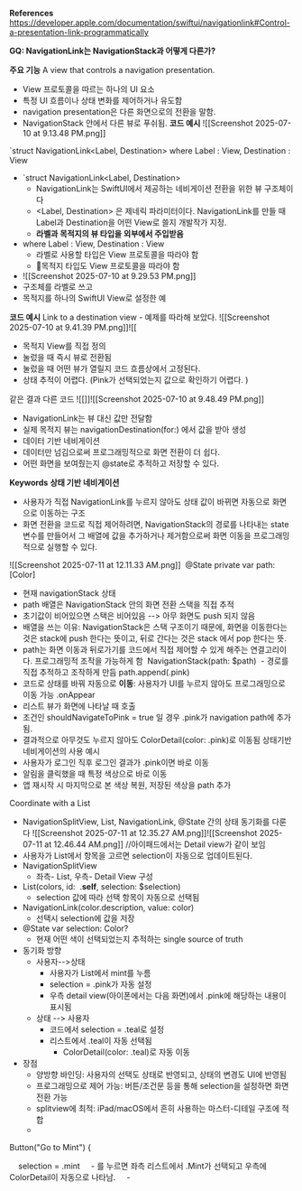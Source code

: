 **References**
https://developer.apple.com/documentation/swiftui/navigationlink#Control-a-presentation-link-programmatically

**GQ: NavigationLink는 NavigationStack과 어떻게 다른가?** 

**주요 기능**
A view that controls a navigation presentation.
- View 프로토콜을 따르는 하나의 UI 요소
- 특정 UI 흐름이나 상태 변화를 제어하거나 유도함
- navigation presentation은 다른 화면으로의 전환을 말함. 
- NavigationStack 안에서 다른 뷰로 푸쉬됨. 
**코드 예시**
![[Screenshot 2025-07-10 at 9.13.48 PM.png]]

`struct NavigationLink<Label, Destination> where Label : View, Destination : View
- `struct NavigationLink<Label, Destination> 
	- NavigationLink는 SwiftUI에서 제공하는 네비게이션 전환을 위한 뷰 구조체이다
	- <Label, Destination> 은 제네릭 파라미터이다. NavigationLink를 만들 때 Label과 Destination을 어떤 View로 쓸지 개발작가 지정. 
	- **라벨과 목적지의 뷰 타입을 외부에서 주입받음**
- where Label : View, Destination : View
	- 라벨로 사용할 타입은 View 프로토콜을 따라야 함
	- 목적지 타입도 View 프로토콜을 따라야 함
- ![[Screenshot 2025-07-10 at 9.29.53 PM.png]]
- 구조체를 라벨로 쓰고
- 목적지를 하나의 SwiftUI View로 설정한 예

**코드 예시**
Link to a destination view - 예제를 따라해 보았다. 
![[Screenshot 2025-07-10 at 9.41.39 PM.png]]![[
- 목적지 View를 직접 정의
- 눌렀을 때 즉시 뷰로 전환됨
- 눌렀을 때 어떤 뷰가 열릴지 코드 흐름상에서 고정된다. 
- 상태 추적이 어렵다. (Pink가 선택되었는지 값으로 확인하기 어렵다. )


같은 결과 다른 코드 
![[]]![[Screenshot 2025-07-10 at 9.48.49 PM.png]]
- NavigationLink는 뷰 대신 값만 전달함
- 실제 목적지 뷰는 navigationDestination(for:) 에서 값을 받아 생성
- 데이터 기반 네비게이션 
- 데이터만 넘김으로써 프로그래밍적으로 화면 전환이 더 쉽다. 
- 어떤 화면을 보여줬는지 @state로 추적하고 저장할 수 있다. 



**Keywords**
**상태 기반 네비게이션**
- 사용자가 직접 NavigationLink를 누르지 않아도 상태 값이 바뀌면 자동으로 화면으로 이동하는 구조
- 화면 전환을 코드로 직접 제어하려면, NavigationStack의 경로를 나타내는 state 변수를 만들어서 그 배열에 값을 추가하거나 제거함으로써 화면 이동을 프로그래밍적으로 실행할 수 있다. 

![[Screenshot 2025-07-11 at 12.11.33 AM.png]]
 @State private var path: [Color]
- 현재 navigationStack 상태
- path 배열은 NavigationStack 안의 화면 전환 스택을 직접 추적
- 초기값이 비어있으면 스택은 비어있음 --> 아무 화면도 push 되지 않음
- 배열을 쓰는 이유: NavigationStack은 스택 구조이기 때문에, 화면을 이동한다는 것은 stack에 push 한다는 뜻이고, 뒤로 간다는 것은 stack 에서 pop 한다는 뜻. 
- path는 화면 이동과 뒤로가기를 코드에서 직접 제어할 수 있게 해주는 연결고리이다. 프로그래밍적 조작을 가능하게 함
 NavigationStack(path: $path)
 - 경로를 직접 추적하고 조작하게 만듬
path.append(.pink)
- 코드로 상태를 바꿔 자동으로 **이동**: 사용자가 UI를 누르지 않아도 프로그래밍으로 이동 가능
.onAppear
- 리스트 뷰가 화면에 나타날 때 호출
- 조건인 shouldNavigateToPink = true 일 경우 .pink가 navigation path에 추가됨.
- 결과적으로 아무것도 누르지 않아도 ColorDetail(color: .pink)로 이동됨
상태기반 네비게이션의 사용 예시
- 사용자가 로그인 직후 로그인 결과가 .pink이면 바로 이동
- 알림을 클릭했을 때 특정 색상으로 바로 이동
- 앱 재시작 시 마지막으로 본 색상 복원, 저장된 색상을 path 추가

Coordinate with a List
- NavigationSplitView, List, NavigationLink, @State 간의 상태 동기화를 다룬다
![[Screenshot 2025-07-11 at 12.35.27 AM.png]]![[Screenshot 2025-07-11 at 12.46.44 AM.png]] //아이패드에서는 Detail view가 같이 보임
- 사용자가 List에서 항목을 고르면 selection이 자동으로 업데이트된다. 
- NavigationSplitView
	- 좌측- List, 우측- Detail View 구성
- List(colors, id:  \.**self**, selection: $selection)
	- selection 값에 따라 선택 항목이 자동으로 선택됨
- NavigationLink(color.description, value: color)
	- 선택시 selection에 값을 저장
- @State var selection: Color?
	- 현재 어떤 색이 선택되었는지 추적하는 single source of truth
- 동기화 방향 
	- 사용자-->상태
		- 사용자가 List에서 mint를 누름
		- selection = .pink가 자동 설정
		- 우측 detail view(아이폰에서는 다음 화면)에서 .pink에 해당하는 내용이 표시됨
	- 상태 --> 사용자
		- 코드에서 selection = .teal로 설정
		- 리스트에서 .teal이 자동 선택됨
			- ColorDetail(color: .teal)로 자동 이동
- 장점
	- 양방향 바인딩: 사용자의 선택도 상태로 반영되고, 상태의 변경도 UI에 반영됨
	- 프로그래밍으로 제어 가능: 버튼/조건문 등을 통해 selection을 설정하면 화면 전환 가능
	- splitview에 최적: iPad/macOS에서 흔히 사용하는 마스터-디테일 구조에 적합
	- 
Button("Go to Mint") {

    selection = .mint
    - 를 누르면 좌측 리스트에서 .Mint가 선택되고 우측에 ColorDetail이 자동으로 나타남. 
    - 